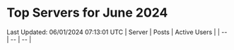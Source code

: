 # Top Servers for June 2024
Last Updated: 06/01/2024 07:13:01 UTC
| Server | Posts | Active Users |
| -- | -- | -- |
